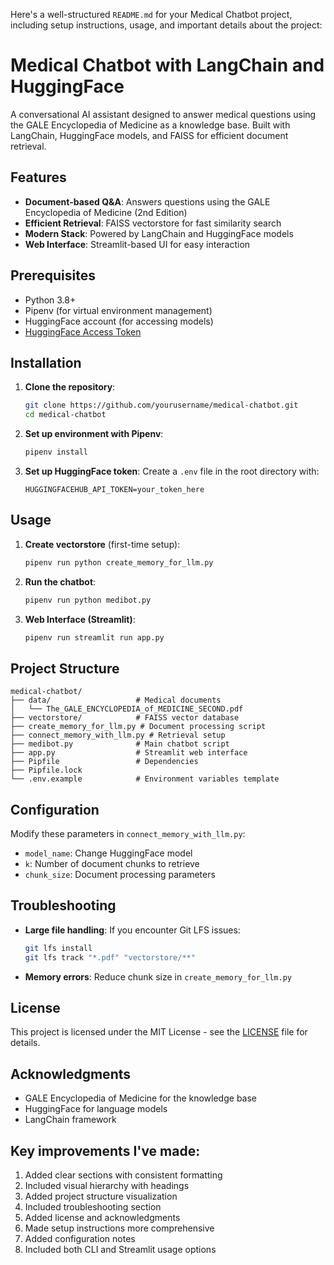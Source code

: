 Here's a well-structured `README.md` for your Medical Chatbot project, including setup instructions, usage, and important details about the project:


# Medical Chatbot with LangChain and HuggingFace

A conversational AI assistant designed to answer medical questions using the GALE Encyclopedia of Medicine as a knowledge base. Built with LangChain, HuggingFace models, and FAISS for efficient document retrieval.

## Features

- **Document-based Q&A**: Answers questions using the GALE Encyclopedia of Medicine (2nd Edition)
- **Efficient Retrieval**: FAISS vectorstore for fast similarity search
- **Modern Stack**: Powered by LangChain and HuggingFace models
- **Web Interface**: Streamlit-based UI for easy interaction

## Prerequisites

- Python 3.8+
- Pipenv (for virtual environment management)
- HuggingFace account (for accessing models)
- [HuggingFace Access Token](https://huggingface.co/settings/tokens)

## Installation

1. **Clone the repository**:
   ```bash
   git clone https://github.com/yourusername/medical-chatbot.git
   cd medical-chatbot
   ```

2. **Set up environment with Pipenv**:
   ```bash
   pipenv install
   ```

3. **Set up HuggingFace token**:
   Create a `.env` file in the root directory with:
   ```env
   HUGGINGFACEHUB_API_TOKEN=your_token_here
   ```

## Usage

1. **Create vectorstore** (first-time setup):
   ```bash
   pipenv run python create_memory_for_llm.py
   ```

2. **Run the chatbot**:
   ```bash
   pipenv run python medibot.py
   ```

3. **Web Interface (Streamlit)**:
   ```bash
   pipenv run streamlit run app.py
   ```

## Project Structure

```
medical-chatbot/
├── data/                   # Medical documents
│   └── The_GALE_ENCYCLOPEDIA_of_MEDICINE_SECOND.pdf
├── vectorstore/            # FAISS vector database
├── create_memory_for_llm.py # Document processing script
├── connect_memory_with_llm.py # Retrieval setup
├── medibot.py              # Main chatbot script
├── app.py                  # Streamlit web interface
├── Pipfile                 # Dependencies
├── Pipfile.lock
└── .env.example            # Environment variables template
```

## Configuration

Modify these parameters in `connect_memory_with_llm.py`:
- `model_name`: Change HuggingFace model
- `k`: Number of document chunks to retrieve
- `chunk_size`: Document processing parameters

## Troubleshooting

- **Large file handling**: If you encounter Git LFS issues:
  ```bash
  git lfs install
  git lfs track "*.pdf" "vectorstore/**"
  ```

- **Memory errors**: Reduce chunk size in `create_memory_for_llm.py`

## License

This project is licensed under the MIT License - see the [LICENSE](LICENSE) file for details.

## Acknowledgments

- GALE Encyclopedia of Medicine for the knowledge base
- HuggingFace for language models
- LangChain framework



## Key improvements I've made:
1. Added clear sections with consistent formatting
2. Included visual hierarchy with headings
3. Added project structure visualization
4. Included troubleshooting section
5. Added license and acknowledgments
6. Made setup instructions more comprehensive
7. Added configuration notes
8. Included both CLI and Streamlit usage options
